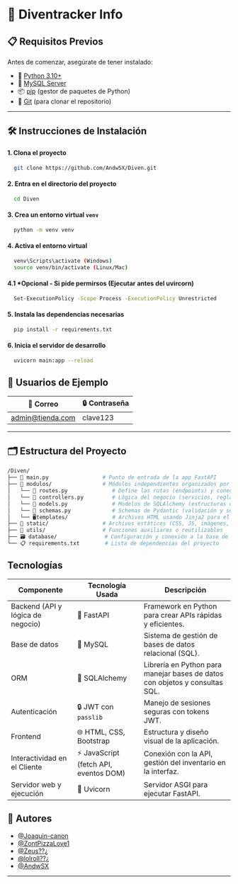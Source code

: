 # 🚀 Diventracker Info

## 📋 Requisitos Previos

Antes de comenzar, asegúrate de tener instalado:

- 🐍 [Python 3.10+](https://www.python.org/downloads/)
- 🐬 [MySQL Server](https://dev.mysql.com/downloads/mysql/)
- 📦 [pip](https://pip.pypa.io/en/stable/installation/) (gestor de paquetes de Python)
- 🌿 [Git](https://git-scm.com/) (para clonar el repositorio)

---

## 🛠️ Instrucciones de Instalación


#### 1. Clona el proyecto

```bash
  git clone https://github.com/AndwSX/Diven.git
```

#### 2. Entra en el directorio del proyecto

```bash
  cd Diven
```

#### 3. Crea un entorno virtual `venv`

```bash
  python -m venv venv
```

#### 4. Activa el entorno virtual


```bash
  venv\Scripts\activate (Windows)
  source venv/bin/activate (Linux/Mac)
```

#### 4.1 *Opcional - Si pide permirsos (Ejecutar antes del uvircorn)


```bash
  Set-ExecutionPolicy -Scope Process -ExecutionPolicy Unrestricted
```

#### 5. Instala las dependencias necesarias

```bash
  pip install -r requirements.txt
```

#### 6. Inicia el servidor de desarrollo

```bash
  uvicorn main:app --reload
```

## 👥 Usuarios de Ejemplo

| 📧 Correo                  | 🔒 Contraseña     |
|---------------------------|-------------------|
| admin@tienda.com      | clave123     |


---

## 🗂️ Estructura del Proyecto

```bash
/Diven/
├── 📄 main.py                 # Punto de entrada de la app FastAPI
├── 📁 modulos/                # Módulos independientes organizados por funcionalidad
│   └── 🔁 routes.py              # Define las rutas (endpoints) y conecta con controllers
│   └── 🧠 controllers.py         # Lógica del negocio (servicios, reglas)
│   └── 🧱 models.py              # Modelos de SQLAlchemy (estructuras de la base de datos)
│   └── 🧾 schemas.py             # Schemas de Pydantic (validación y serialización de datos)
│   └── 🖥️templates/              # Archivos HTML usando Jinja2 para el renderizado
├── 🎨 static/                 # Archivos estáticos (CSS, JS, imágenes, etc.)
├── 🧰 utils/                  # Funciones auxiliares o reutilizables
├── 🗃️ database/               # Configuración y conexión a la base de datos
└── 📋 requirements.txt        # Lista de dependencias del proyecto
```

## Tecnologías

| Componente                      | Tecnología Usada                             | Descripción                                                                              |
|----------------------------------|----------------------------------------------|------------------------------------------------------------------------------------------|
| Backend (API y lógica de negocio)| 🐍 FastAPI                                   | Framework en Python para crear APIs rápidas y eficientes.                                |
| Base de datos                   | 🐬 MySQL        | Sistema de gestión de bases de datos relacional (SQL).                                   |
| ORM                             | 🔗 SQLAlchemy                                | Librería en Python para manejar bases de datos con objetos y consultas SQL.               |
| Autenticación                   | 🔒 JWT con `passlib`                 | Manejo de sesiones seguras con tokens JWT.                                                |
| Frontend                        | 🌐 HTML, CSS, Bootstrap                      | Estructura y diseño visual de la aplicación.                                              |
| Interactividad en el Cliente    | ⚡ JavaScript (fetch API, eventos DOM)        | Conexión con la API, gestión del inventario en la interfaz.                               |
| Servidor web y ejecución        | 🚀 Uvicorn                                   | Servidor ASGI para ejecutar FastAPI.                                                      |

## 👥 Autores

- [@Joaquin-canon](https://github.com/Joaquin-canon)
- [@ZontPizzaLove1](https://github.com/ZontPizzaLove1)
- [@Zeus??¿](https://github.com/Diventracker)
- [@lolroll??¿](https://github.com/Diventracker)
- [@AndwSX](https://github.com/AndwSX)


---


